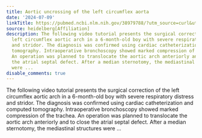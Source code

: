 ```yaml
---
title: Aortic uncrossing of the left circumflex aorta
date: '2024-07-09'
linkTitle: https://pubmed.ncbi.nlm.nih.gov/38979788/?utm_source=curl&utm_medium=rss&utm_campaign=pubmed-2&utm_content=1FakS-2QOkCT8HsMOQP1bCRQ4YzyumYOmxmF0moLsQ3dFB1E9V&fc=20220326224207&ff=20240709184535&v=2.18.0.post9+e462414
source: heidelberg[Affiliation]
description: The following video tutorial presents the surgical correction of the
  left circumflex aortic arch in a 6-month-old boy with severe respiratory distress
  and stridor. The diagnosis was confirmed using cardiac catheterization and computed
  tomography. Intraoperative bronchoscopy showed marked compression of the trachea.
  An operation was planned to translocate the aortic arch anteriorly and to close
  the atrial septal defect. After a median sternotomy, the mediastinal structures
  were ...
disable_comments: true
---
```

The following video tutorial presents the surgical correction of the left circumflex aortic arch in a 6-month-old boy with severe respiratory distress and stridor. The diagnosis was confirmed using cardiac catheterization and computed tomography. Intraoperative bronchoscopy showed marked compression of the trachea. An operation was planned to translocate the aortic arch anteriorly and to close the atrial septal defect. After a median sternotomy, the mediastinal structures were ...